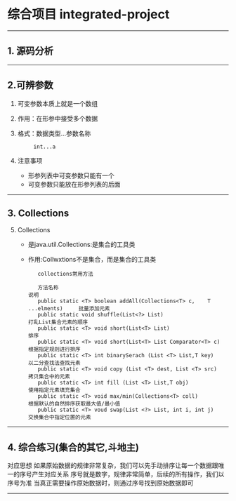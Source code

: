 # 综合项目 integrated-project


---


## 1. 源码分析

---

## 2.可辨参数

1. 可变参数本质上就是一个数组
2. 作用：在形参中接受多个数据
3. 格式：数据类型...参数名称

            int...a
4. 注意事项
   - 形参列表中可变参数只能有一个
   - 可变参数只能放在形参列表的后面


---


## 3. Collections
5. Collections
   - 是java.util.Collections:是集合的工具类
   - 作用:Collwxtions不是集合，而是集合的工具类

            collections常用方法

            方法名称                                                                说明
            public static <T> boolean addAll(Collections<T> c,    T ...elments)     批量添加元素
            public static void shuffle(List<?> List)                                打乱List集合元素的顺序
            public static <T> void short(List<T> List)                              排序
            public static <T> void short(List<T> List Comparator<T> c)              根据指定规则进行排序
            public static <T> int binarySerach (List <T> List,T key)                以二分查找法查找元素
            public static <T> void copy (List <T> dest, List <T> src)               拷贝集合中的元素
            public static <T> int fill (List <T> List,T obj)                        使用指定元素填充集合
            public static <T> void max/min(Collections<T> coll)                     根据默认的自然排序获取最大值/最小值
            public static <T> voud swap(List <?> List, int i, int j)                交换集合中指定位置的元素
---


## 4. 综合练习(集合的其它,斗地主)
   对应思想
   如果原始数据的规律非常复杂，我们可以先手动排序让每一个数据跟唯一的序号产生对应关系
   序号就是数字，规律非常简单，后续的所有操作，我们以序号为准
   当真正需要操作原始数据时，则通过序号找到原始数据即可

---